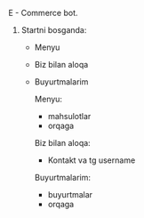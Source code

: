 E - Commerce bot.

1. Startni bosganda:
    - Menyu
    - Biz bilan aloqa
    - Buyurtmalarim
  

      Menyu:
        - mahsulotlar
        - orqaga
      


      Biz bilan aloqa:
        - Kontakt va tg username
      


      Buyurtmalarim:
        - buyurtmalar
        - orqaga
      